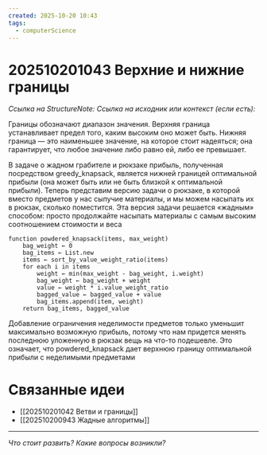 ```yaml
---
created: 2025-10-20 10:43
tags:
  - computerScience
---
```

# 202510201043 Верхние и нижние границы

*Ссылка на StructureNote:*
*Ссылка на исходник или контекст (если есть):* 

Границы обозначают диапазон значения. Верхняя граница устанавливает предел того, каким высоким оно может быть. Нижняя граница — это наименьшее значение, на которое стоит надеяться; она гарантирует, что любое значение либо равно ей, либо ее превышает.

В задаче о жадном грабителе и рюкзаке прибыль, полученная посредством greedy_knapsack, является нижней границей оптимальной прибыли (она может быть или не быть близкой к оптимальной прибыли). Теперь представим версию задачи о рюкзаке, в которой вместо предметов у нас сыпучие материалы, и мы можем насыпать их в рюкзак, сколько поместится. Эта версия задачи решается «жадным» способом: просто продолжайте насыпать материалы с самым высоким соотношением стоимости и веса

```
function powdered_knapsack(items, max_weight)
    bag_weight ← 0
    bag_items ← List.new
    items ← sort_by_value_weight_ratio(items)
    for each i in items
        weight ← min(max_weight - bag_weight, i.weight)
        bag_weight ← bag_weight + weight
        value ← weight * i.value_weight_ratio
        bagged_value ← bagged_value + value
        bag_items.append(item, weight)
    return bag_items, bagged_value
```

Добавление ограничения неделимости предметов только уменьшит максимально возможную прибыль, потому что нам придется менять последнюю уложенную в рюкзак вещь на что-то подешевле. Это означает, что powdered_knapsack дает верхнюю границу оптимальной прибыли с неделимыми предметами

# Связанные идеи

- [[202510201042 Ветви и границы]]
- [[202510200943 Жадные алгоритмы]]
---

*Что стоит развить? Какие вопросы возникли?*
